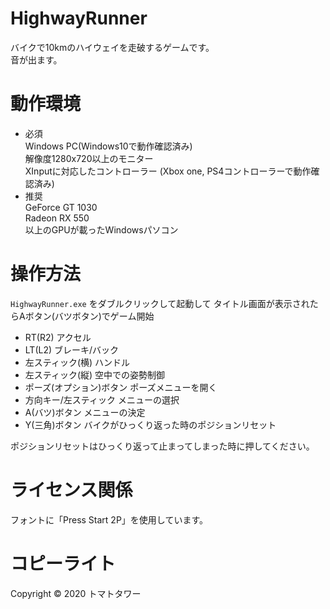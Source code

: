 # HighwayRunner
バイクで10kmのハイウェイを走破するゲームです。  
音が出ます。

# 動作環境
* 必須  
    Windows PC(Windows10で動作確認済み)  
    解像度1280x720以上のモニター  
    XInputに対応したコントローラー
    (Xbox one, PS4コントローラーで動作確認済み)
* 推奨  
    GeForce GT 1030  
    Radeon RX 550  
    以上のGPUが載ったWindowsパソコン

# 操作方法
``HighwayRunner.exe`` をダブルクリックして起動して
タイトル画面が表示されたらAボタン(バツボタン)でゲーム開始

* RT(R2)    アクセル
* LT(L2)    ブレーキ/バック
* 左スティック(横)  ハンドル
* 左スティック(縦)  空中での姿勢制御
* ポーズ(オプション)ボタン  ポーズメニューを開く
* 方向キー/左スティック     メニューの選択
* A(バツ)ボタン    メニューの決定
* Y(三角)ボタン    バイクがひっくり返った時のポジションリセット

ポジションリセットはひっくり返って止まってしまった時に押してください。

# ライセンス関係
フォントに「Press Start 2P」を使用しています。

# コピーライト
Copyright © 2020 トマトタワー
